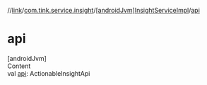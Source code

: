 //[link](../../index.md)/[com.tink.service.insight](../index.md)/[[androidJvm]InsightServiceImpl](index.md)/[api](api.md)



# api  
[androidJvm]  
Content  
val [api](api.md): ActionableInsightApi  




